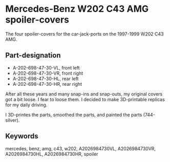 Mercedes-Benz W202 C43 AMG spoiler-covers
=========================================

The four spoiler-covers for the car-jack-ports on the 1997-1999 W202 C43 AMG.

Part-designation
----------------
- A-202-698-47-30-VL, front left
- A-202-698-47-30-VR, front right
- A-202-698-47-30-HL, rear left
- A-202-698-47-30-HR, rear right

After all these years and many snap-ins and snap-outs, my original covers got a bit loose. I fear to loose them.
I decided to make 3D-printable replicas for my daily driving.

I 3D-printes the parts, smoothed the parts, and painted the parts (744-silver).

Keywords
--------
mercedes, benz, amg, c43, w202, A2026984730VL, A2026984730VR, A2026984730HL, A2026984730HR, spoiler

